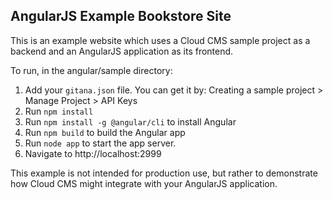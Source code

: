 ## AngularJS Example Bookstore Site

This is an example website which uses a Cloud CMS sample project as a backend and an AngularJS application as its frontend.

To run, in the angular/sample directory:

1. Add your `gitana.json` file. You can get it by: Creating a sample project > Manage Project > API Keys
2. Run `npm install`
3. Run `npm install -g @angular/cli` to install Angular
4. Run `npm build` to build the Angular app
5. Run `node app` to start the app server.
6. Navigate to http://localhost:2999

This example is not intended for production use, but rather to demonstrate how Cloud CMS might integrate with your AngularJS application.
